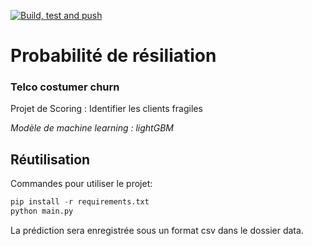 [![Build, test and push](https://github.com/alexsavz/savina_alex_rendu_projet3/actions/workflows/ci.yaml/badge.svg)](https://github.com/alexsavz/savina_alex_rendu_projet3/actions/workflows/ci.yaml)

# Probabilité de résiliation

### Telco costumer churn

Projet de Scoring : Identifier les clients fragiles

_Modèle de machine learning : lightGBM_

## Réutilisation

Commandes pour utiliser le projet:

```python
pip install -r requirements.txt
python main.py
```

La prédiction sera enregistrée sous un format csv dans le dossier data.
